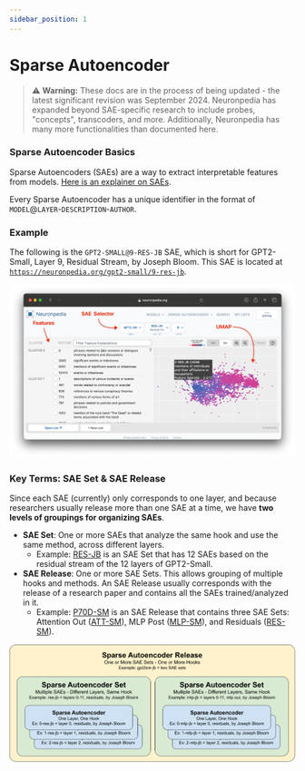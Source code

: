 ```yaml
---
sidebar_position: 1
---
```


# Sparse Autoencoder

> ⚠️ **Warning:** These docs are in the process of being updated - the latest significant revision was September 2024. Neuronpedia has expanded beyond SAE-specific research to include probes, "concepts", transcoders, and more. Additionally, Neuronpedia has many more functionalities than documented here.

### Sparse Autoencoder Basics

Sparse Autoencoders (SAEs) are a way to extract interpretable features from models. [Here is an explainer on SAEs](https://transformer-circuits.pub/2023/monosemantic-features).

Every Sparse Autoencoder has a unique identifier in the format of `MODEL`@`LAYER`-`DESCRIPTION`-`AUTHOR`.

### Example

The following is the `GPT2-SMALL@9-RES-JB` SAE, which is short for GPT2-Small, Layer 9, Residual Stream, by Joseph Bloom. This SAE is located at [`https://neuronpedia.org/gpt2-small/9-res-jb`](https://neuronpedia.org/gpt2-small/9-res-jb).

![Screenshot of https://neuronpedia.org/gpt2-small/9-res-jb showing a UMAP and dots representing features.](img/sae-example.png)

### Key Terms: SAE Set & SAE Release

Since each SAE (currently) only corresponds to one layer, and because researchers usually release more than one SAE at a time, we have **two levels of groupings for organizing SAEs**.

- **SAE Set**: One or more SAEs that analyze the same hook and use the same method, across different layers.
  - Example: [RES-JB](https://www.neuronpedia.org/gpt2-small/res-jb) is an SAE Set that has 12 SAEs based on the residual stream of the 12 layers of GPT2-Small.
- **SAE Release**: One or more SAE Sets. This allows grouping of multiple hooks and methods. An SAE Release usually corresponds with the release of a research paper and contains all the SAEs trained/analyzed in it.
  - Example: [P70D-SM](https://www.neuronpedia.org/p70d-sm) is an SAE Release that contains three SAE Sets: Attention Out ([ATT-SM](https://www.neuronpedia.org/pythia-70m-deduped/att-sm)), MLP Post ([MLP-SM](https://www.neuronpedia.org/pythia-70m-deduped/mlp-sm)), and Residuals ([RES-SM](https://www.neuronpedia.org/pythia-70m-deduped/res-sm)).

![Diagram that shows SAE Release as the largest rectangle, with two SAE Sets in that rectangle, and 3 SAEs in each of the 2 SAE Sets.](img/sae-groupings.png)
